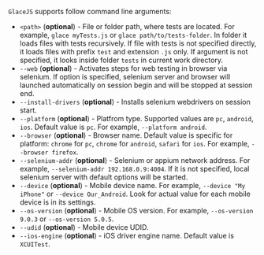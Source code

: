 `GlaceJS` supports follow command line arguments:

- `<path>` (**optional**) - File or folder path, where tests are located. For example, `glace myTests.js` or `glace path/to/tests-folder`. In folder it loads files with tests recursively. If file with tests is not specified directly, it loads files with prefix `test` and extension `.js` only. If argument is not specified, it looks inside folder `tests` in current work directory.
- `--web` (**optional**) - Activates steps for web testing in browser via selenium. If option is specified, selenium server and browser will launched automatically on session begin and will be stopped at session end.
- `--install-drivers` (**optional**) - Installs selenium webdrivers on session start.
- `--platform` (**optional**) - Platfrom type. Supported values are `pc`, `android`, `ios`. Default value is `pc`. For example, `--platform android`.
- `--browser` (**optional**) - Browser name. Default value is specific for platform: `chrome` for `pc`, `chrome` for `android`, `safari` for `ios`. For example, `--browser firefox`.
- `--selenium-addr` (**optional**) - Selenium or appium network address. For example, `--selenium-addr 192.168.0.9:4004`. If it is not specified, local selenium server with default options will be started.
- `--device` (**optional**) - Mobile device name. For example, `--device "My iPhone"` or `--device Our_Android`. Look for actual value for each mobile device is in its settings.
- `--os-version` (**optional**) - Mobile OS version. For example, `--os-version 9.0.3` or `--os-version 5.0.5`.
- `--udid` (**optional**) - Mobile device UDID.
- `--ios-engine` (**optional**) - iOS driver engine name. Default value is `XCUITest`.